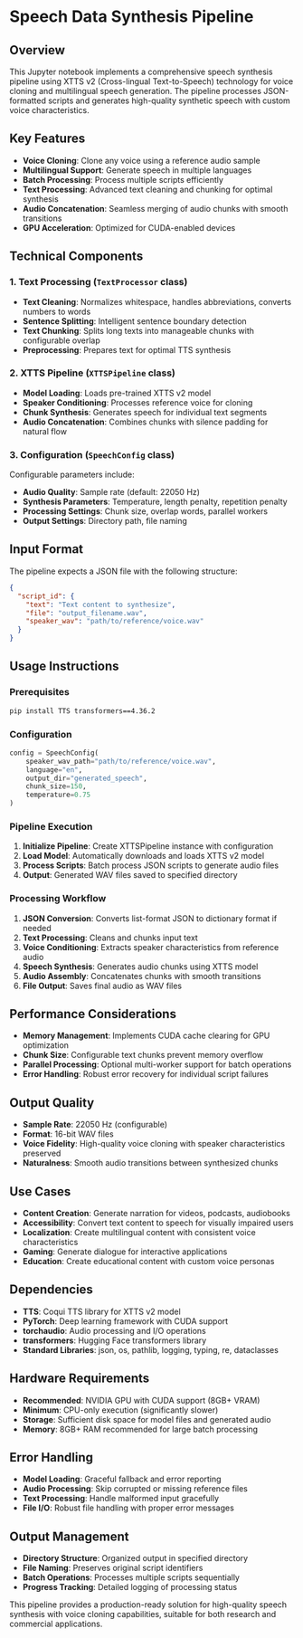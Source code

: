 # Speech Data Synthesis Pipeline

## Overview
This Jupyter notebook implements a comprehensive speech synthesis pipeline using XTTS v2 (Cross-lingual Text-to-Speech) technology for voice cloning and multilingual speech generation. The pipeline processes JSON-formatted scripts and generates high-quality synthetic speech with custom voice characteristics.

## Key Features
- **Voice Cloning**: Clone any voice using a reference audio sample
- **Multilingual Support**: Generate speech in multiple languages
- **Batch Processing**: Process multiple scripts efficiently
- **Text Processing**: Advanced text cleaning and chunking for optimal synthesis
- **Audio Concatenation**: Seamless merging of audio chunks with smooth transitions
- **GPU Acceleration**: Optimized for CUDA-enabled devices

## Technical Components

### 1. Text Processing (`TextProcessor` class)
- **Text Cleaning**: Normalizes whitespace, handles abbreviations, converts numbers to words
- **Sentence Splitting**: Intelligent sentence boundary detection
- **Text Chunking**: Splits long texts into manageable chunks with configurable overlap
- **Preprocessing**: Prepares text for optimal TTS synthesis

### 2. XTTS Pipeline (`XTTSPipeline` class)
- **Model Loading**: Loads pre-trained XTTS v2 model
- **Speaker Conditioning**: Processes reference voice for cloning
- **Chunk Synthesis**: Generates speech for individual text segments
- **Audio Concatenation**: Combines chunks with silence padding for natural flow

### 3. Configuration (`SpeechConfig` class)
Configurable parameters include:
- **Audio Quality**: Sample rate (default: 22050 Hz)
- **Synthesis Parameters**: Temperature, length penalty, repetition penalty
- **Processing Settings**: Chunk size, overlap words, parallel workers
- **Output Settings**: Directory path, file naming

## Input Format
The pipeline expects a JSON file with the following structure:
```json
{
  "script_id": {
    "text": "Text content to synthesize",
    "file": "output_filename.wav",
    "speaker_wav": "path/to/reference/voice.wav"
  }
}
```

## Usage Instructions

### Prerequisites
```bash
pip install TTS transformers==4.36.2
```

### Configuration
```python
config = SpeechConfig(
    speaker_wav_path="path/to/reference/voice.wav",
    language="en",
    output_dir="generated_speech",
    chunk_size=150,
    temperature=0.75
)
```

### Pipeline Execution
1. **Initialize Pipeline**: Create XTTSPipeline instance with configuration
2. **Load Model**: Automatically downloads and loads XTTS v2 model
3. **Process Scripts**: Batch process JSON scripts to generate audio files
4. **Output**: Generated WAV files saved to specified directory

### Processing Workflow
1. **JSON Conversion**: Converts list-format JSON to dictionary format if needed
2. **Text Processing**: Cleans and chunks input text
3. **Voice Conditioning**: Extracts speaker characteristics from reference audio
4. **Speech Synthesis**: Generates audio chunks using XTTS model
5. **Audio Assembly**: Concatenates chunks with smooth transitions
6. **File Output**: Saves final audio as WAV files

## Performance Considerations
- **Memory Management**: Implements CUDA cache clearing for GPU optimization
- **Chunk Size**: Configurable text chunks prevent memory overflow
- **Parallel Processing**: Optional multi-worker support for batch operations
- **Error Handling**: Robust error recovery for individual script failures

## Output Quality
- **Sample Rate**: 22050 Hz (configurable)
- **Format**: 16-bit WAV files
- **Voice Fidelity**: High-quality voice cloning with speaker characteristics preserved
- **Naturalness**: Smooth audio transitions between synthesized chunks

## Use Cases
- **Content Creation**: Generate narration for videos, podcasts, audiobooks
- **Accessibility**: Convert text content to speech for visually impaired users
- **Localization**: Create multilingual content with consistent voice characteristics
- **Gaming**: Generate dialogue for interactive applications
- **Education**: Create educational content with custom voice personas

## Dependencies
- **TTS**: Coqui TTS library for XTTS v2 model
- **PyTorch**: Deep learning framework with CUDA support
- **torchaudio**: Audio processing and I/O operations
- **transformers**: Hugging Face transformers library
- **Standard Libraries**: json, os, pathlib, logging, typing, re, dataclasses

## Hardware Requirements
- **Recommended**: NVIDIA GPU with CUDA support (8GB+ VRAM)
- **Minimum**: CPU-only execution (significantly slower)
- **Storage**: Sufficient disk space for model files and generated audio
- **Memory**: 8GB+ RAM recommended for large batch processing

## Error Handling
- **Model Loading**: Graceful fallback and error reporting
- **Audio Processing**: Skip corrupted or missing reference files
- **Text Processing**: Handle malformed input gracefully
- **File I/O**: Robust file handling with proper error messages

## Output Management
- **Directory Structure**: Organized output in specified directory
- **File Naming**: Preserves original script identifiers
- **Batch Operations**: Processes multiple scripts sequentially
- **Progress Tracking**: Detailed logging of processing status

This pipeline provides a production-ready solution for high-quality speech synthesis with voice cloning capabilities, suitable for both research and commercial applications.
